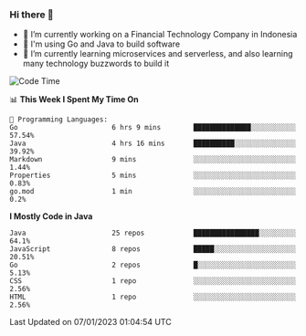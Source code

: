 ### Hi there 👋

<!--
**mazzama/mazzama** is a ✨ _special_ ✨ repository because its `README.md` (this file) appears on your GitHub profile.

Here are some ideas to get you started:

- 🔭 I’m currently working on ...
- 🌱 I’m currently learning ...
- 👯 I’m looking to collaborate on ...
- 🤔 I’m looking for help with ...
- 💬 Ask me about ...
- 📫 How to reach me: ...
- 😄 Pronouns: ...
- ⚡ Fun fact: ...
-->

- 🔭 I’m currently working on a Financial Technology Company in Indonesia
- :gun: I'm using Go and Java to build software
- 🌱 I’m currently learning microservices and serverless, and also learning many technology buzzwords to build it

<!--START_SECTION:waka-->
![Code Time](http://img.shields.io/badge/Code%20Time-2%2C493%20hrs%2033%20mins-blue)

📊 **This Week I Spent My Time On** 

```text
💬 Programming Languages: 
Go                       6 hrs 9 mins        ██████████████░░░░░░░░░░░   57.54% 
Java                     4 hrs 16 mins       ██████████░░░░░░░░░░░░░░░   39.92% 
Markdown                 9 mins              ░░░░░░░░░░░░░░░░░░░░░░░░░   1.44% 
Properties               5 mins              ░░░░░░░░░░░░░░░░░░░░░░░░░   0.83% 
go.mod                   1 min               ░░░░░░░░░░░░░░░░░░░░░░░░░   0.2%

```

**I Mostly Code in Java** 

```text
Java                     25 repos            ████████████████░░░░░░░░░   64.1% 
JavaScript               8 repos             █████░░░░░░░░░░░░░░░░░░░░   20.51% 
Go                       2 repos             █░░░░░░░░░░░░░░░░░░░░░░░░   5.13% 
CSS                      1 repo              ░░░░░░░░░░░░░░░░░░░░░░░░░   2.56% 
HTML                     1 repo              ░░░░░░░░░░░░░░░░░░░░░░░░░   2.56%

```



 Last Updated on 07/01/2023 01:04:54 UTC
<!--END_SECTION:waka-->
